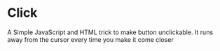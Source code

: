 # Click
A Simple JavaScript and HTML trick to make button unclickable. It runs away from the cursor every time you make it come closer
